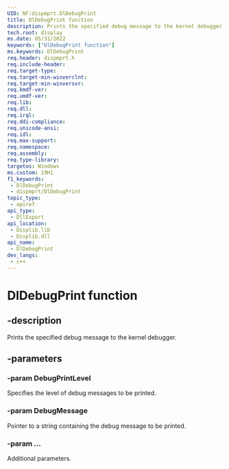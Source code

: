 ```yaml
---
UID: NF:dispmprt.DlDebugPrint
title: DlDebugPrint function
description: Prints the specified debug message to the kernel debugger.
tech.root: display
ms.date: 05/31/2022
keywords: ["DlDebugPrint function"]
ms.keywords: DlDebugPrint
req.header: dispmprt.h
req.include-header: 
req.target-type: 
req.target-min-winverclnt: 
req.target-min-winversvr: 
req.kmdf-ver: 
req.umdf-ver: 
req.lib: 
req.dll: 
req.irql: 
req.ddi-compliance: 
req.unicode-ansi: 
req.idl: 
req.max-support: 
req.namespace: 
req.assembly: 
req.type-library: 
targetos: Windows
ms.custom: 19H1
f1_keywords:
 - DlDebugPrint
 - dispmprt/DlDebugPrint
topic_type:
 - apiref
api_type:
 - DllExport
api_location:
 - Displib.lib
 - Displib.dll
api_name:
 - DlDebugPrint
dev_langs:
 - c++
---
```


# DlDebugPrint function

## -description

Prints the specified debug message to the kernel debugger.

## -parameters

### -param DebugPrintLevel

Specifies the level of debug messages to be printed.

### -param DebugMessage

Pointer to a string containing the debug message to be printed.

### -param ...

Additional parameters.
